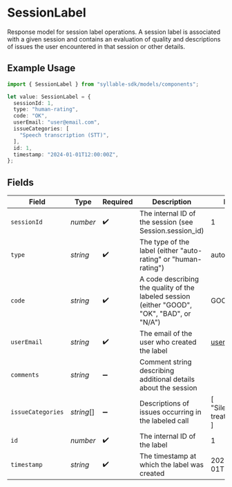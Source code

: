 # SessionLabel

Response model for session label operations.
A session label is associated with a given session and contains an evaluation of quality and
descriptions of issues the user encountered in that session or other details.

## Example Usage

```typescript
import { SessionLabel } from "syllable-sdk/models/components";

let value: SessionLabel = {
  sessionId: 1,
  type: "human-rating",
  code: "OK",
  userEmail: "user@email.com",
  issueCategories: [
    "Speech transcription (STT)",
  ],
  id: 1,
  timestamp: "2024-01-01T12:00:00Z",
};
```

## Fields

| Field                                                                                       | Type                                                                                        | Required                                                                                    | Description                                                                                 | Example                                                                                     |
| ------------------------------------------------------------------------------------------- | ------------------------------------------------------------------------------------------- | ------------------------------------------------------------------------------------------- | ------------------------------------------------------------------------------------------- | ------------------------------------------------------------------------------------------- |
| `sessionId`                                                                                 | *number*                                                                                    | :heavy_check_mark:                                                                          | The internal ID of the session (see Session.session_id)                                     | 1                                                                                           |
| `type`                                                                                      | *string*                                                                                    | :heavy_check_mark:                                                                          | The type of the label (either "auto-rating" or "human-rating")                              | auto-rating                                                                                 |
| `code`                                                                                      | *string*                                                                                    | :heavy_check_mark:                                                                          | A code describing the quality of the labeled session (either "GOOD", "OK", "BAD", or "N/A") | GOOD                                                                                        |
| `userEmail`                                                                                 | *string*                                                                                    | :heavy_check_mark:                                                                          | The email of the user who created the label                                                 | user@email.com                                                                              |
| `comments`                                                                                  | *string*                                                                                    | :heavy_minus_sign:                                                                          | Comment string describing additional details about the session                              |                                                                                             |
| `issueCategories`                                                                           | *string*[]                                                                                  | :heavy_minus_sign:                                                                          | Descriptions of issues occurring in the labeled call                                        | [<br/>"Silent treatment"<br/>]                                                              |
| `id`                                                                                        | *number*                                                                                    | :heavy_check_mark:                                                                          | The internal ID of the label                                                                | 1                                                                                           |
| `timestamp`                                                                                 | *string*                                                                                    | :heavy_check_mark:                                                                          | The timestamp at which the label was created                                                | 2024-01-01T12:00:00Z                                                                        |
